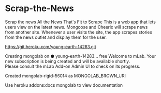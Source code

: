 # Scrap-the-News

Scrap the news
All the News That's Fit to Scrape
This is a web app that lets users view on the latest news. Mongoose and Cheerio will scrape news from another site.
Whenever a user visits the site, the app scrapes stories from the news outlet and display them for the user.

https://git.heroku.com/young-earth-14283.git

Creating mongolab on ⬢ young-earth-14283... free
Welcome to mLab.  Your new subscription is being created and will be available shortly.  
Please consult the mLab Add-on Admin UI to check on its progress.

Created mongolab-rigid-56014 as MONGOLAB_BROWN_URI

Use heroku addons:docs mongolab to view documentation

